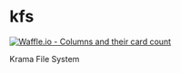 # kfs


[![Waffle.io - Columns and their card count](https://badge.waffle.io/KIPFoundation/kfs.svg?columns=all)](https://waffle.io/KIPFoundation/kfs)

Krama File System
